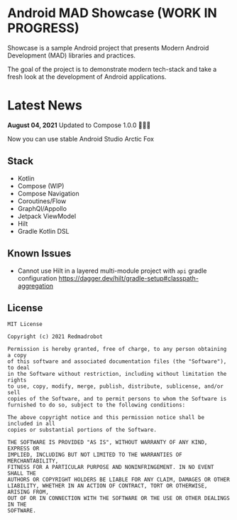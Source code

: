 # Android MAD Showcase (WORK IN PROGRESS)

Showcase is a sample Android project that presents Modern Android Development (MAD) libraries and practices.

The goal of the project is to demonstrate modern tech-stack and take a fresh look at the development of Android applications.

# Latest News

**August 04, 2021** Updated to Compose 1.0.0 🎉🎉🎉

Now you can use stable Android Studio Arctic Fox

## Stack

* Kotlin
* Compose (WIP)
* Compose Navigation
* Coroutines/Flow
* GraphQl/Appollo
* Jetpack ViewModel
* Hilt
* Gradle Kotlin DSL

## Known Issues

* Cannot use Hilt in a layered multi-module project with `api` gradle configuration https://dagger.dev/hilt/gradle-setup#classpath-aggregation

## License
```
MIT License

Copyright (c) 2021 Redmadrobot

Permission is hereby granted, free of charge, to any person obtaining a copy
of this software and associated documentation files (the "Software"), to deal
in the Software without restriction, including without limitation the rights
to use, copy, modify, merge, publish, distribute, sublicense, and/or sell
copies of the Software, and to permit persons to whom the Software is
furnished to do so, subject to the following conditions:

The above copyright notice and this permission notice shall be included in all
copies or substantial portions of the Software.

THE SOFTWARE IS PROVIDED "AS IS", WITHOUT WARRANTY OF ANY KIND, EXPRESS OR
IMPLIED, INCLUDING BUT NOT LIMITED TO THE WARRANTIES OF MERCHANTABILITY,
FITNESS FOR A PARTICULAR PURPOSE AND NONINFRINGEMENT. IN NO EVENT SHALL THE
AUTHORS OR COPYRIGHT HOLDERS BE LIABLE FOR ANY CLAIM, DAMAGES OR OTHER
LIABILITY, WHETHER IN AN ACTION OF CONTRACT, TORT OR OTHERWISE, ARISING FROM,
OUT OF OR IN CONNECTION WITH THE SOFTWARE OR THE USE OR OTHER DEALINGS IN THE
SOFTWARE.
```
